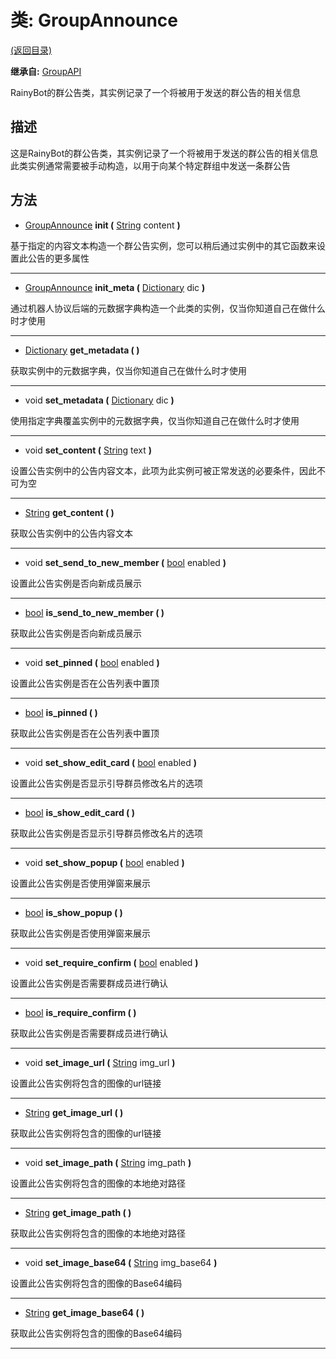 # 类: GroupAnnounce  
[(返回目录)](README.md)  
  
**继承自:** [GroupAPI](GroupAPI.md)  
  
RainyBot的群公告类，其实例记录了一个将被用于发送的群公告的相关信息  
  
## 描述  
  
这是RainyBot的群公告类，其实例记录了一个将被用于发送的群公告的相关信息   
此类实例通常需要被手动构造，以用于向某个特定群组中发送一条群公告  
  
## 方法 
  
- [GroupAnnounce](GroupAnnounce.md) **init (** [String](https://docs.godotengine.org/en/latest/classes/class_string.html) content **)**  
  
基于指定的内容文本构造一个群公告实例，您可以稍后通过实例中的其它函数来设置此公告的更多属性  
  
---  
  
- [GroupAnnounce](GroupAnnounce.md) **init_meta (** [Dictionary](https://docs.godotengine.org/en/latest/classes/class_dictionary.html) dic **)**  
  
通过机器人协议后端的元数据字典构造一个此类的实例，仅当你知道自己在做什么时才使用  
  
---  
  
- [Dictionary](https://docs.godotengine.org/en/latest/classes/class_dictionary.html) **get_metadata ( )**  
  
获取实例中的元数据字典，仅当你知道自己在做什么时才使用  
  
---  
  
- void **set_metadata (** [Dictionary](https://docs.godotengine.org/en/latest/classes/class_dictionary.html) dic **)**  
  
使用指定字典覆盖实例中的元数据字典，仅当你知道自己在做什么时才使用  
  
---  
  
- void **set_content (** [String](https://docs.godotengine.org/en/latest/classes/class_string.html) text **)**  
  
设置公告实例中的公告内容文本，此项为此实例可被正常发送的必要条件，因此不可为空  
  
---  
  
- [String](https://docs.godotengine.org/en/latest/classes/class_string.html) **get_content ( )**  
  
获取公告实例中的公告内容文本  
  
---  
  
- void **set_send_to_new_member (** [bool](https://docs.godotengine.org/en/latest/classes/class_bool.html) enabled **)**  
  
设置此公告实例是否向新成员展示  
  
---  
  
- [bool](https://docs.godotengine.org/en/latest/classes/class_bool.html) **is_send_to_new_member ( )**  
  
获取此公告实例是否向新成员展示  
  
---  
  
- void **set_pinned (** [bool](https://docs.godotengine.org/en/latest/classes/class_bool.html) enabled **)**  
  
设置此公告实例是否在公告列表中置顶  
  
---  
  
- [bool](https://docs.godotengine.org/en/latest/classes/class_bool.html) **is_pinned ( )**  
  
获取此公告实例是否在公告列表中置顶  
  
---  
  
- void **set_show_edit_card (** [bool](https://docs.godotengine.org/en/latest/classes/class_bool.html) enabled **)**  
  
设置此公告实例是否显示引导群员修改名片的选项  
  
---  
  
- [bool](https://docs.godotengine.org/en/latest/classes/class_bool.html) **is_show_edit_card ( )**  
  
获取此公告实例是否显示引导群员修改名片的选项  
  
---  
  
- void **set_show_popup (** [bool](https://docs.godotengine.org/en/latest/classes/class_bool.html) enabled **)**  
  
设置此公告实例是否使用弹窗来展示  
  
---  
  
- [bool](https://docs.godotengine.org/en/latest/classes/class_bool.html) **is_show_popup ( )**  
  
获取此公告实例是否使用弹窗来展示  
  
---  
  
- void **set_require_confirm (** [bool](https://docs.godotengine.org/en/latest/classes/class_bool.html) enabled **)**  
  
设置此公告实例是否需要群成员进行确认  
  
---  
  
- [bool](https://docs.godotengine.org/en/latest/classes/class_bool.html) **is_require_confirm ( )**  
  
获取此公告实例是否需要群成员进行确认  
  
---  
  
- void **set_image_url (** [String](https://docs.godotengine.org/en/latest/classes/class_string.html) img_url **)**  
  
设置此公告实例将包含的图像的url链接  
  
---  
  
- [String](https://docs.godotengine.org/en/latest/classes/class_string.html) **get_image_url ( )**  
  
获取此公告实例将包含的图像的url链接  
  
---  
  
- void **set_image_path (** [String](https://docs.godotengine.org/en/latest/classes/class_string.html) img_path **)**  
  
设置此公告实例将包含的图像的本地绝对路径  
  
---  
  
- [String](https://docs.godotengine.org/en/latest/classes/class_string.html) **get_image_path ( )**  
  
获取此公告实例将包含的图像的本地绝对路径  
  
---  
  
- void **set_image_base64 (** [String](https://docs.godotengine.org/en/latest/classes/class_string.html) img_base64 **)**  
  
设置此公告实例将包含的图像的Base64编码  
  
---  
  
- [String](https://docs.godotengine.org/en/latest/classes/class_string.html) **get_image_base64 ( )**  
  
获取此公告实例将包含的图像的Base64编码  
  
---  
  

